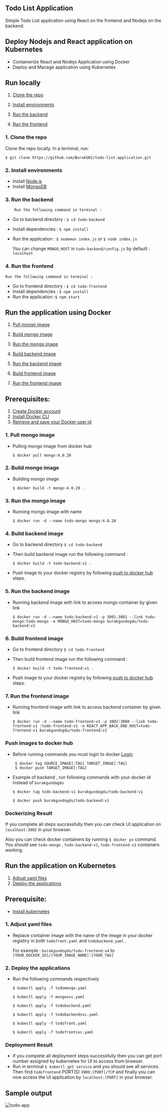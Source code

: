 ## Todo List Application

Simple Todo List application using React on the frontend and Nodejs on the backend.

## Deploy Nodejs and React application on Kubernetes

- Containerize React and Nodejs Application using Docker
- Deploy and Manage application using Kubernetes

## Run locally

1. [Clone the repo](#1-clone-the-repo)

2. [Install environments ](#2-install-environments)

3. [Run the backend](#3-run-the-backend)

4. [Run the frontend](#4-run-the-frontend)

### 1. Clone the repo

Clone the repo locally. In a terminal, run:

`$ git clone https://github.com/BurakG01/todo-list-application.git`

### 2. Install environments

- Install [Node.js](http://dev.nodeca.com)
- Install [MongoDB](https://www.mongodb.com/try/download/community)

### 3. Run the backend

        Run the following command in terminal :

- Go to backend directory : `$ cd todo-backend`
- Install dependencies : `$ npm install`
- Run the application : `$ nodemon index.js` or `$ node index.js`

  You can change `MONGO_HOST` in `todo-backend/config.js` by default : `localhost`

### 4. Run the frontend

    Run the following command in terminal :

- Go to frontend directory : `$ cd todo-frontend`
- Install dependencies : `$ npm install`
- Run the application :`$ npm start`

## Run the application using Docker

1. [Pull mongo image](#1-pull-mongo-image)

2. [Build mongo image ](#2-build-mongo-image)

3. [Run the mongo image](#3-run-the-mongo-image)

4. [Build backend image ](#2-build-backend-image)

5. [Run the backend image](#3-run-the-backend-image)

6. [Build frontend image ](#2-build-frontend-image)

7. [Run the frontend image](#3-run-the-frontend-image)

## Prerequisites:

1. [Create Docker account](https://hub.docker.com/)
2. [Install Docker CLI](https://docs.docker.com/get-docker/)
3. [Retrieve and save your Docker user id](https://hub.docker.com/)

### 1. Pull mongo image

- Pulling mongo image from docker hub

  `$ docker pull mongo:4.0.20`

### 2. Build mongo image

- Building mongo image

  `$ docker build -t mongo:4.0.20 .`

### 3. Run the mongo image

- Running mongo image with name

  `$ docker run -d --name todo-mongo mongo:4.0.20`

### 4. Build backend image

- Go to backend directory `$ cd todo-backend`
- Then build backend image run the following command :

  `$ docker build -t todo-backend:v1 .`

- Push image to your docker registry by following [push to docker hub](#push-images-to-docker-hub) steps.

### 5. Run the backend image

- Running backend image with link to access mongo container by given link

  `$ docker run -d --name todo-backend-v1 -p 3001:3001 --link todo-mongo:todo-mongo -e MONGO_HOST=todo-mongo burakgundogdu/todo-backend:v1`

### 6. Build frontend image

- Go to frontend directory `$ cd todo-frontend`
- Then build frontend image run the following command :

  `$ docker build -t todo-frontend:v1 .`

- Push image to your docker registry by following [push to docker hub](#push-images-to-docker-hub) steps.

### 7. Run the frontend image

- Running frontend image with link to access backend container by given link

  `$ docker run -d --name todo-frontend-v1 -p 3002:3000 --link todo-frontend-v1 :todo-frontend-v1 -e REACT_APP_BACK_END_HOST=todo-frontend-v1 burakgundogdu/todo-frontend:v1`

### Push images to docker hub

- Before running commands you must login to docker [Login](https://docs.docker.com/engine/reference/commandline/login/)

       $ docker tag SOURCE_IMAGE[:TAG] TARGET_IMAGE[:TAG]
       $ docker push TARGET_IMAGE[:TAG]

- Example of backend , run following commands with your docker id instead of `burakgundogdu`

      $ docker tag todo-backend:v1 burakgundogdu/todo-backend:v1

      $ docker push burakgundogdu/todo-backend:v1

### Dockerizing Result

If you complete all steps successfully then you can check UI application on `localhost:3002` in your browser.

Also you can check docker containers by running `$ docker ps` command. You should see `todo-mongo` , `todo-backend-v1`, `todo-frontend-v1` containers working.

## Run the application on Kubernetes

1. [Adjust yaml files](#1-adjust-yaml-files)
2. [Deploy the applications](#2-deploy-the-applications)

## Prerequisite:

- [Install kubernetes](https://kubernetes.io/docs/tasks/tools/install-kubectl)

### 1. Adjust yaml files

- Replace container image with the name of the image in your docker registiry in both `todofront.yaml` and `todobackend.yaml` .

  For example : `burakgundogdu/todo-frontend:v4` to `[YOUR_DOCKER_ID]/[YOUR_IMAGE_NAME]:[YOUR_TAG]`

### 2. Deploy the applications

- Run the following commands respectively

      $ kubectl apply -f todomongo.yaml

      $ kubectl apply -f mongosvc.yaml

      $ kubectl apply -f todobackend.yaml

      $ kubectl apply -f todobackendsvc.yaml

      $ kubectl apply -f todofront.yaml

      $ kubectl apply -f todofrontsvc.yaml

### Deployment Result

- If you complete all deployment steps successfully then you can get port number assigned by kubernetes for UI to access from browser.
- Run in terminal `$ kubectl get service` and you should see all services. Then find `todofrontend` PORT(S) `3000:[PORT]/TCP` and finally you can now access the UI application by `localhost:[PORT]` in your browser.

## Sample output

![todo-app](https://user-images.githubusercontent.com/40125013/94156204-8050ae80-fe88-11ea-8a51-fad11bfa75b0.PNG)

